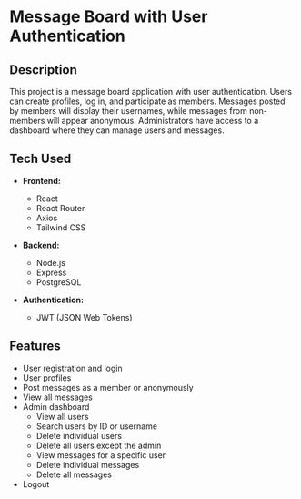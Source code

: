 # Message Board with User Authentication

## Description

This project is a message board application with user authentication. Users can create profiles, log in, and participate as members. Messages posted by members will display their usernames, while messages from non-members will appear anonymous. Administrators have access to a dashboard where they can manage users and messages.

## Tech Used

- **Frontend:**

  - React
  - React Router
  - Axios
  - Tailwind CSS

- **Backend:**

  - Node.js
  - Express
  - PostgreSQL

- **Authentication:**
  - JWT (JSON Web Tokens)

## Features

- User registration and login
- User profiles
- Post messages as a member or anonymously
- View all messages
- Admin dashboard
  - View all users
  - Search users by ID or username
  - Delete individual users
  - Delete all users except the admin
  - View messages for a specific user
  - Delete individual messages
  - Delete all messages
- Logout
